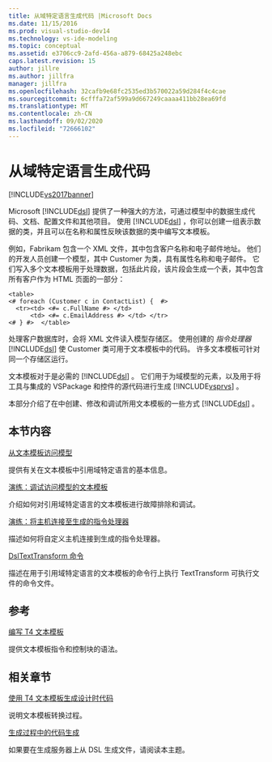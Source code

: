 ```yaml
---
title: 从域特定语言生成代码 |Microsoft Docs
ms.date: 11/15/2016
ms.prod: visual-studio-dev14
ms.technology: vs-ide-modeling
ms.topic: conceptual
ms.assetid: e3706cc9-2afd-456a-a879-68425a248ebc
caps.latest.revision: 15
author: jillre
ms.author: jillfra
manager: jillfra
ms.openlocfilehash: 32cafb9e68fc2535ed3b570022a59d284f4c4cae
ms.sourcegitcommit: 6cfffa72af599a9d667249caaaa411bb28ea69fd
ms.translationtype: MT
ms.contentlocale: zh-CN
ms.lasthandoff: 09/02/2020
ms.locfileid: "72666102"
---
```

# <a name="generating-code-from-a-domain-specific-language"></a>从域特定语言生成代码
[!INCLUDE[vs2017banner](../includes/vs2017banner.md)]

Microsoft [!INCLUDE[dsl](../includes/dsl-md.md)] 提供了一种强大的方法，可通过模型中的数据生成代码、文档、配置文件和其他项目。 使用 [!INCLUDE[dsl](../includes/dsl-md.md)] ，你可以创建一组表示数据的类，并且可以在名称和属性反映该数据的类中编写文本模板。

 例如，Fabrikam 包含一个 XML 文件，其中包含客户名称和电子邮件地址。 他们的开发人员创建一个模型，其中 Customer 为类，具有属性名称和电子邮件。 它们写入多个文本模板用于处理数据，包括此片段，该片段会生成一个表，其中包含所有客户作为 HTML 页面的一部分：

```
<table>
<# foreach (Customer c in ContactList) {  #>
  <tr><td> <#= c.FullName #> </td>
      <td> <#= c.EmailAddress #> </td> </tr>
<# } #>  </table>
```

 处理客户数据库时，会将 XML 文件读入模型存储区。 使用创建的 *指令处理器* [!INCLUDE[dsl](../includes/dsl-md.md)] 使 Customer 类可用于文本模板中的代码。 许多文本模板可针对同一个存储区运行。

 文本模板对于是必需的 [!INCLUDE[dsl](../includes/dsl-md.md)] 。 它们用于为域模型的元素，以及用于将工具与集成的 VSPackage 和控件的源代码进行生成 [!INCLUDE[vsprvs](../includes/vsprvs-md.md)] 。

 本部分介绍了在中创建、修改和调试所用文本模板的一些方式 [!INCLUDE[dsl](../includes/dsl-md.md)] 。

## <a name="in-this-section"></a>本节内容
 [从文本模板访问模型](../modeling/accessing-models-from-text-templates.md)

 提供有关在文本模板中引用域特定语言的基本信息。

 [演练：调试访问模型的文本模板](../modeling/walkthrough-debugging-a-text-template-that-accesses-a-model.md)

 介绍如何对引用域特定语言的文本模板进行故障排除和调试。

 [演练：将主机连接至生成的指令处理器](../modeling/walkthrough-connecting-a-host-to-a-generated-directive-processor.md)

 描述如何将自定义主机连接到生成的指令处理器。

 [DslTextTransform 命令](../modeling/the-dsltexttransform-command.md)

 描述在用于引用域特定语言的文本模板的命令行上执行 TextTransform 可执行文件的命令文件。

## <a name="reference"></a>参考
 [编写 T4 文本模板](../modeling/writing-a-t4-text-template.md)

 提供文本模板指令和控制块的语法。

## <a name="related-sections"></a>相关章节
 [使用 T4 文本模板生成设计时代码](../modeling/design-time-code-generation-by-using-t4-text-templates.md)

 说明文本模板转换过程。

 [生成过程中的代码生成](../modeling/code-generation-in-a-build-process.md)

 如果要在生成服务器上从 DSL 生成文件，请阅读本主题。
